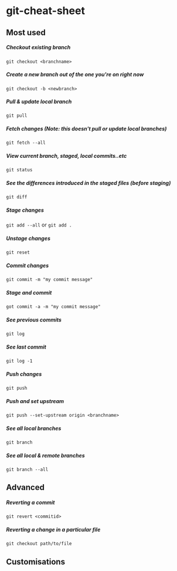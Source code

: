 # git-cheat-sheet
## Most used
##### Checkout existing branch
`git checkout <branchname>`

##### Create a new branch out of the one you're on right now 
`git checkout -b <newbranch>`

##### Pull & update local branch
`git pull`

##### Fetch changes (Note: this doesn't pull or update local branches)
`git fetch --all`

##### View current branch, staged, local commits..etc
`git status`


##### See the differences introduced in the staged files (before staging)
`git diff`


##### Stage changes
`git add --all` or `git add .`


##### Unstage changes
`git reset`


##### Commit changes
`git commit -m "my commit message"`


##### Stage and commit
`got commit -a -m "my commit message"`


##### See previous commits
`git log`


##### See last commit
`git log -1`


##### Push changes
`git push`


##### Push and set upstream
`git push --set-upstream origin <branchname>`


##### See all local branches
`git branch`


##### See all local & remote branches
`git branch --all`


## Advanced
##### Reverting a commit
`git revert <commitid>`

##### Reverting a change in a particular file
`git checkout path/to/file`


## Customisations
